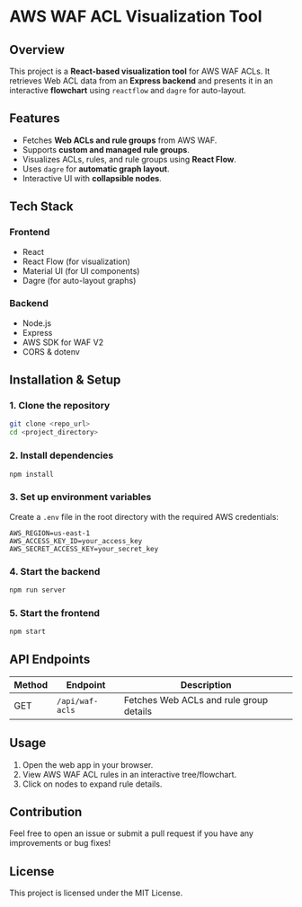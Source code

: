 # AWS WAF ACL Visualization Tool

## Overview
This project is a **React-based visualization tool** for AWS WAF ACLs. It retrieves Web ACL data from an **Express backend** and presents it in an interactive **flowchart** using `reactflow` and `dagre` for auto-layout.

## Features
- Fetches **Web ACLs and rule groups** from AWS WAF.
- Supports **custom and managed rule groups**.
- Visualizes ACLs, rules, and rule groups using **React Flow**.
- Uses `dagre` for **automatic graph layout**.
- Interactive UI with **collapsible nodes**.

## Tech Stack
### **Frontend**
- React
- React Flow (for visualization)
- Material UI (for UI components)
- Dagre (for auto-layout graphs)

### **Backend**
- Node.js
- Express
- AWS SDK for WAF V2
- CORS & dotenv

## Installation & Setup
### **1. Clone the repository**
```sh
git clone <repo_url>
cd <project_directory>
```

### **2. Install dependencies**
```sh
npm install
```

### **3. Set up environment variables**
Create a `.env` file in the root directory with the required AWS credentials:
```env
AWS_REGION=us-east-1
AWS_ACCESS_KEY_ID=your_access_key
AWS_SECRET_ACCESS_KEY=your_secret_key
```

### **4. Start the backend**
```sh
npm run server
```

### **5. Start the frontend**
```sh
npm start
```

## API Endpoints
| Method | Endpoint | Description |
|--------|----------|--------------|
| GET | `/api/waf-acls` | Fetches Web ACLs and rule group details |

## Usage
1. Open the web app in your browser.
2. View AWS WAF ACL rules in an interactive tree/flowchart.
3. Click on nodes to expand rule details.

## Contribution
Feel free to open an issue or submit a pull request if you have any improvements or bug fixes!

## License
This project is licensed under the MIT License.


